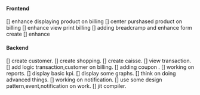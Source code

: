#### Frontend

[] enhance displaying product on billing
[] center purshased product on billing
[] enhance view print billing
[] adding breadcramp and enhance form create
[] enhance

#### Backend

[] create customer.
[] create shopping.
[] create caisse.
[] view transaction.
[] add logic transaction,customer on billing.
[] adding coupon .
[] working on reports.
[] display basic kpi.
[] display some graphs.
[] think on doing advanced things.
[] working on notification.
[] use some design pattern,event,notification on work.
[] jit compiler.


